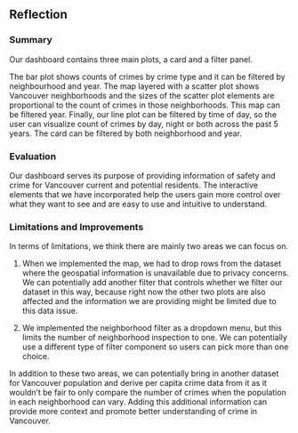 ## Reflection

### Summary

Our dashboard contains three main plots, a card and a filter panel.

The bar plot shows counts of crimes by crime type and it can be filtered by neighbourhood and year. The map layered with a scatter plot shows Vancouver neighborhoods and the sizes of the scatter plot elements are proportional to the count of crimes in those neighborhoods. This map can be filtered year. Finally, our line plot can be filtered by time of day, so the user can visualize count of crimes by day, night or both across the past 5 years. The card can be filtered by both neighborhood and year.

### Evaluation
Our dashboard serves its purpose of providing information of safety and crime for Vancouver current and potential residents. The interactive elements that we have incorporated help the users gain more control over what they want to see and are easy to use and intuitive to understand.

### Limitations and Improvements

In terms of limitations, we think there are mainly two areas we can focus on.

1. When we implemented the map, we had to drop rows from the dataset where the geospatial information is unavailable due to privacy concerns. We can potentially add another filter that controls whether we filter our dataset in this way, because right now the other two plots are also affected and the information we are providing might be limited due to this data issue.

2. We implemented the neighborhood filter as a dropdown menu, but this limits the number of neighborhood inspection to one. We can potentially use a different type of filter component so users can pick more than one choice.

In addition to these two areas, we can potentially bring in another dataset for Vancouver population and derive per capita crime data from it as it wouldn’t be fair to only compare the number of crimes when the population in each neighborhood can vary. Adding this additional information can provide more context and promote better understanding of crime in Vancouver. 
